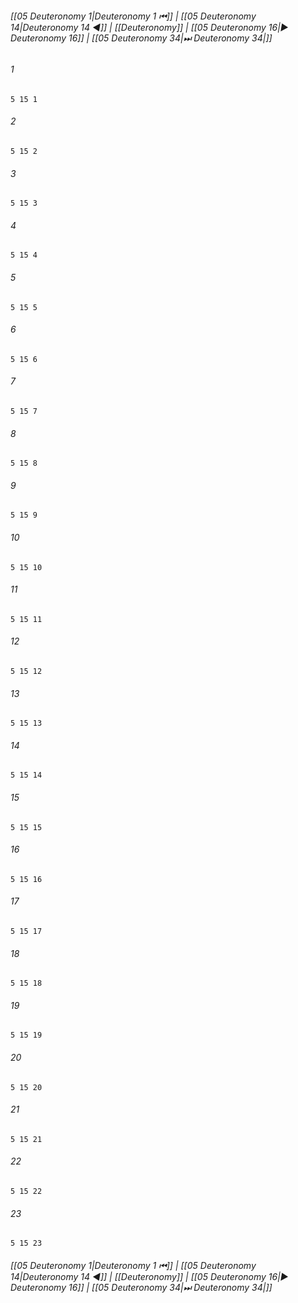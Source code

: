 
###### [[05 Deuteronomy 1|Deuteronomy 1 ⏮]] | [[05 Deuteronomy 14|Deuteronomy 14 ◀]] | [[Deuteronomy]] | [[05 Deuteronomy 16|▶ Deuteronomy 16]] | [[05 Deuteronomy 34|⏭ Deuteronomy 34|]]

###### 1
``` verse
5 15 1 
```
###### 2
``` verse
5 15 2 
```
###### 3
``` verse
5 15 3 
```
###### 4
``` verse
5 15 4 
```
###### 5
``` verse
5 15 5 
```
###### 6
``` verse
5 15 6 
```
###### 7
``` verse
5 15 7 
```
###### 8
``` verse
5 15 8 
```
###### 9
``` verse
5 15 9 
```
###### 10
``` verse
5 15 10 
```
###### 11
``` verse
5 15 11 
```
###### 12
``` verse
5 15 12 
```
###### 13
``` verse
5 15 13 
```
###### 14
``` verse
5 15 14 
```
###### 15
``` verse
5 15 15 
```
###### 16
``` verse
5 15 16 
```
###### 17
``` verse
5 15 17 
```
###### 18
``` verse
5 15 18 
```
###### 19
``` verse
5 15 19 
```
###### 20
``` verse
5 15 20 
```
###### 21
``` verse
5 15 21 
```
###### 22
``` verse
5 15 22 
```
###### 23
``` verse
5 15 23 
```

###### [[05 Deuteronomy 1|Deuteronomy 1 ⏮]] | [[05 Deuteronomy 14|Deuteronomy 14 ◀]] | [[Deuteronomy]] | [[05 Deuteronomy 16|▶ Deuteronomy 16]] | [[05 Deuteronomy 34|⏭ Deuteronomy 34|]]

